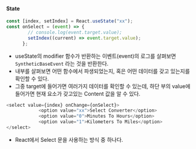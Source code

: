 #### State
```JavaScript
const [index, setIndex] = React.useState("xx");
const onSelect = (event) => {
        // console.log(event.target.value);
        setIndex((current) => event.target.value);
      };
```
- useState의 modifier 함수가 반환하는 이벤트(event)의 로그를 살펴보면 `SyntheticBaseEvent` 라는 것을 반환한다.
- 내부를 살펴보면 어떤 함수에서 파생되었는지, 혹은 어떤 데이터를 갖고 있는지를 확인할 수 있다. 
- 그중 target에 들어가면 여러가지 데이터를 확인할 수 있는데, 하단 부의 value에 들어가면 현재 요소가 갖고있는 Content 값을 알 수 있다.

```JavaScript
<select value={index} onChange={onSelect}>
            <option value="xx">Select Converter</option>
            <option value="0">Minutes To Hours</option>
            <option value="1">Kilometers To Miles</option>
</select>
```
- React에서 Select 문을 사용하는 방식 중 하나다. 
